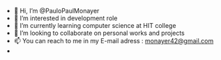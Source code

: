- 👋 Hi, I’m @PauloPaulMonayer
- 👀 I’m interested in development role
- 🌱 I’m currently learning computer science at HIT college
- 💞️ I’m looking to collaborate on personal works and projects
- 📫 You can reach to me in my E-mail adress : monayer42@gmail.com
- 

<!---
PauloPaulMonayer/PauloPaulMonayer is a ✨ special ✨ repository because its `README.md` (this file) appears on your GitHub profile.
You can click the Preview link to take a look at your changes.
--->
